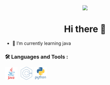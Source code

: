 <div id= "header" align="center">
  <img src="https://media.giphy.com/media/3oFzlYX1UTJkviPhra/giphy.gif" width="100"/>
</div>
<div id="badges" align="center">
  <h1>Hi there 👋</h1>
</div>

- 🌱 I’m currently learning java

### :hammer_and_wrench: Languages and Tools :
<div>
  <img src="https://github.com/devicons/devicon/blob/master/icons/java/java-original-wordmark.svg" title="Java" alt="Java" width="40" height="40"/>&nbsp;
  <img src="https://github.com/devicons/devicon/blob/master/icons/cplusplus/cplusplus-line.svg" title="C++" **alt="C++" width="40" height="40"/>
  <img src="https://github.com/devicons/devicon/blob/master/icons/python/python-original-wordmark.svg" title="Python" **alt="Python" width="40" height="40"/>
</div>
